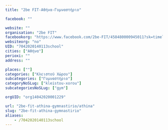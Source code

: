 ```yaml
---
title: "2be FIT-Αθήνα-Γυμναστήριο"

facebook: ""

website: ""
organisation: "2be FIT"
facebookorg: "https://www.facebook.com/2be-FIT/458480000945011?sk=timeline"
websiteorg: "no"
UID: "7042020140113school"
cities: ["Αθήνα"]
perioxi: ""
address: ""

places: [""]
categories: ["Κλειστού Χώρου"]
subcategories: ["Γυμναστήριο"]
categoryNoSLug: ["kleistou-xorou"]
subcategoriesNoSLug: ["gym"]

orgUID: "org14042020001229"

url: "2be-fit-athina-gymnastirio/athina"
slug: "2be-fit-athina-gymnastirio"
aliases:
    - /7042020140113school
---
```





